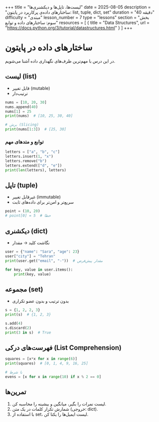 +++
title = "لیست‌ها، تاپل‌ها و دیکشنری‌ها"
date = 2025-08-05
description = "ساختارهای داده‌ی پرکاربرد در پایتون: list, tuple, dict, set"
duration = "40 دقیقه"
difficulty = "مبتدی"
lesson_number = 7
type = "lessons"
section = "بخش سوم: ساختارهای داده و توابع"
resources = [
  { title = "Data Structures", url = "https://docs.python.org/3/tutorial/datastructures.html" }
]
+++

# ساختارهای داده در پایتون

در این درس با مهم‌ترین ظرف‌های نگهداری داده آشنا می‌شویم.

## لیست (list)

- قابل تغییر (mutable)
- ترتیب‌دار

```python
nums = [10, 20, 30]
nums.append(40)
nums[1] = 25
print(nums)  # [10, 25, 30, 40]

# برش (Slicing)
print(nums[1:3])  # [25, 30]
```

### توابع و متدهای مهم

```python
letters = ["a", "b", "c"]
letters.insert(1, "x")
letters.remove("b")
letters.extend(["d", "e"])  
print(len(letters), letters)
```

## تاپل (tuple)

- غیرقابل تغییر (immutable)
- سریع‌تر و امن‌تر برای داده‌های ثابت

```python
point = (10, 20)
# point[0] = 5  # خطا
```

## دیکشنری (dict)

- نگاشت کلید → مقدار

```python
user = {"name": "Sara", "age": 23}
user["city"] = "Tehran"
print(user.get("email", "-"))  # مقدار پیش‌فرض

for key, value in user.items():
    print(key, value)
```

## مجموعه (set)

- بدون ترتیب و بدون عضو تکراری

```python
s = {1, 2, 2, 3}
print(s)  # {1, 2, 3}

s.add(4)
s.discard(2)
print(3 in s)  # True
```

## فهرست‌های درکی (List Comprehension)

```python
squares = [x*x for x in range(6)]
print(squares)  # [0, 1, 4, 9, 16, 25]

# با شرط
evens = [x for x in range(10) if x % 2 == 0]
```

## تمرین‌ها

1) لیست نمرات را بگیر، میانگین و بیشینه را محاسبه کن.
2) شمارش تکرار کلمات در یک متن (خروجی: dict).
3) با استفاده از set، لیست ایمیل‌ها را یکتا کن.

